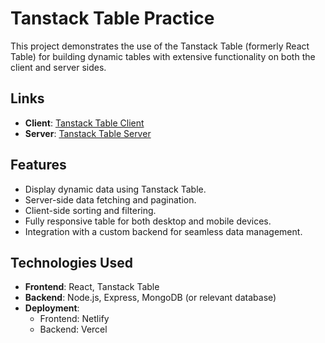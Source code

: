 # Tanstack Table Practice

This project demonstrates the use of the Tanstack Table (formerly React Table) for building dynamic tables with extensive functionality on both the client and server sides.

## Links

- **Client**: [Tanstack Table Client](https://tanstack-table-mahi.netlify.app/)
- **Server**: [Tanstack Table Server](https://tanstack-table-server.vercel.app/)

## Features

- Display dynamic data using Tanstack Table.
- Server-side data fetching and pagination.
- Client-side sorting and filtering.
- Fully responsive table for both desktop and mobile devices.
- Integration with a custom backend for seamless data management.

## Technologies Used

- **Frontend**: React, Tanstack Table
- **Backend**: Node.js, Express, MongoDB (or relevant database)
- **Deployment**:
  - Frontend: Netlify
  - Backend: Vercel

